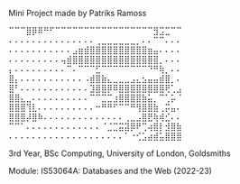 Mini Project made by Patriks Ramoss

⠉⠉⠉⣿⡿⠿⠛⠋⠉⠉⠉⠉⠉⠉⠉⠉⠉⠉⠉⠉⠉⠉⠉⠉⠉⣻⣩⣉⠉⠉
⠄⠄⠄⠄⠄⠄⠄⠄⠄⠄⠄⠄⠄⠄⠄⢀⣀⣀⣀⣀⣀⣀⡀⠄⠄⠉⠉⠄⠄⠄
⠄⠄⠄⠄⠄⠄⠄⠄⠄⠄⠄⣠⣶⣾⣿⣿⣿⣿⣿⣿⣿⣿⣿⣿⣶⣤⠄⠄⠄⠄
⠄⠄⠄⠄⠄⠄⠄⠄⠄⢤⣾⣿⣿⣿⣿⣿⣿⣿⣿⣿⣿⣿⣿⣿⣿⣿⡀⠄⠄⠄
⡄⠄⠄⠄⠄⠄⠄⠄⠄⠄⠉⠄⠉⠉⠉⣋⠉⠉⠉⠉⠉⠉⠉⠉⠙⠛⢷⡀⠄⠄
⣿⡄⠄⠄⠄⠄⠄⠄⠄⠄⠄⠄⠄⠠⣾⣿⣷⣄⣀⣀⣀⣠⣄⣢⣤⣤⣾⣿⡀⠄
⣿⠃⠄⠄⠄⠄⠄⠄⠄⠄⠄⠄⠄⠄⣹⣿⣿⡿⠿⣿⣿⣿⣿⣿⣿⣿⣿⢟⢁⣠
⣿⣿⣄⣀⠄⠄⠄⠄⠄⠄⠄⠄⠄⠄⠉⠉⣉⣉⣰⣿⣿⣿⣿⣷⣥⡀⠉⢁⡥⠈
⣿⣿⣿⢹⣇⠄⠄⠄⠄⠄⠄⠄⠄⠄⠄⠒⠛⠛⠋⠉⠉⠛⢻⣿⣿⣷⢀⡭⣤⠄
⣿⣿⣿⡼⣿⠷⠄⠄⠄⠄⠄⠄⠄⠄⠄⠄⠄⠄⠄⠄⢀⣀⣠⣿⣟⢷⢾⣊⠄⠄
⠉⠉⠁⠄⠄⠄⠄⠄⠄⠄⠄⠄⠄⠄⠄⠄⠈⣈⣉⣭⣽⡿⠟⢉⢴⣿⡇⣺⣿⣷
⠄⠄⠄⠄⠄⠄⠄⠄⠄⠄⠄⠄⠄⠄⠄⠄⠄⠄⠄⠄⠁⠐⢊⣡⣴⣾⣥⣿⣿⣿


3rd Year, BSc Computing, University of London, Goldsmiths

Module: IS53064A: Databases and the Web (2022-23)